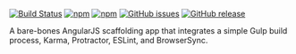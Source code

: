 [![Build Status](https://semaphoreci.com/api/v1/projects/41c48cc3-7b91-4ec8-a71f-135cf09c01f7/550247/badge.svg)](https://semaphoreci.com/brad/angular-seed-app)
[![npm](https://img.shields.io/npm/dt/angular-seed-app.svg?style=flat-square)](https://www.npmjs.com/package/angular-seed-app)
[![npm](https://img.shields.io/npm/l/angular-seed-app.svg?style=flat-square)](https://www.npmjs.com/package/angular-seed-app)
[![GitHub issues](https://img.shields.io/github/issues/bradberger/angular-seed-app.svg?style=flat-square)]()
[![GitHub release](https://img.shields.io/github/release/bradberger/angular-seed-app.svg?style=flat-square)]()

A bare-bones AngularJS scaffolding app that integrates a simple Gulp build
process, Karma, Protractor, ESLint, and BrowserSync.

